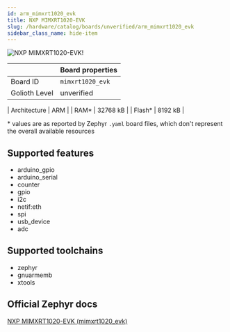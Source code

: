```yaml
---
id: arm_mimxrt1020_evk
title: NXP MIMXRT1020-EVK
slug: /hardware/catalog/boards/unverified/arm_mimxrt1020_evk
sidebar_class_name: hide-item
---
```


[//]: # (This is an auto-generated file, do not edit! Changes to it will be lost upon re-generation)

![NXP MIMXRT1020-EVK!](/img/boards/arm/mimxrt1020_evk.jpg "NXP MIMXRT1020-EVK")

|                | Board properties     |
| -------------  | -------------------- |
| Board ID       | `mimxrt1020_evk` |
| Golioth Level  | unverified       |

| Architecture   | ARM |
| RAM*           | 32768 kB |
| Flash*         | 8192 kB |

\* values are as reported by Zephyr `.yaml` board files, which don't represent the overall available resources



## Supported features

* arduino_gpio
* arduino_serial
* counter
* gpio
* i2c
* netif:eth
* spi
* usb_device
* adc

## Supported toolchains

* zephyr
* gnuarmemb
* xtools

## Official Zephyr docs

[NXP MIMXRT1020-EVK (mimxrt1020_evk)](https://docs.zephyrproject.org/latest/boards/arm/mimxrt1020_evk/doc/index.html)
